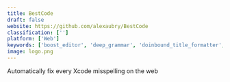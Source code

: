 ```yaml
---
title: BestCode
draft: false 
website: https://github.com/alexaubry/BestCode
classification: ['']
platform: ['Web']
keywords: ['boost_editor', 'deep_grammar', 'doinbound_title_formatter', 'editsaurus', 'fonty', 'grammar_snob', 'grammarly', 'hiver', 'hunter', 'mailclark', 'nurtz', 'perfect_tense', 'phrasee', 'synonymful', 'text_case', 'textio', 'wordzen', 'monkeylearn']
image: logo.png
---
```

Automatically fix every Xcode misspelling on the web